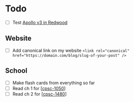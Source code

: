 # Todo

- [ ] Test [Apollo v3 in Redwood](https://community.redwoodjs.com/t/help-us-test-apollo-graphql-v3/1168)

## Website

- [ ] Add canonical link on my website `<link rel="canonical" href="https://domain.com/blog/slug-of-your-post" />`

## School

- [ ] Make flash cards from everything so far
- [ ] Read ch 1 for [[cpsc-1050]]
- [ ] Read ch 2 for [[cpsc-1480]]

[//begin]: # "Autogenerated link references for markdown compatibility"
[cpsc-1050]: cpsc-1050 "CPSC 1050 - Introduction to Computer Science"
[cpsc-1480]: cpsc-1480 "CPSC 1480 - Networking"
[//end]: # "Autogenerated link references"